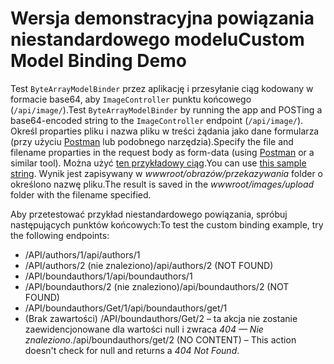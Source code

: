 # <a name="custom-model-binding-demo"></a><span data-ttu-id="4e964-101">Wersja demonstracyjna powiązania niestandardowego modelu</span><span class="sxs-lookup"><span data-stu-id="4e964-101">Custom Model Binding Demo</span></span>

<span data-ttu-id="4e964-102">Test `ByteArrayModelBinder` przez aplikację i przesyłanie ciąg kodowany w formacie base64, aby `ImageController` punktu końcowego (`/api/image/`).</span><span class="sxs-lookup"><span data-stu-id="4e964-102">Test `ByteArrayModelBinder` by running the app and POSTing a base64-encoded string to the `ImageController` endpoint (`/api/image/`).</span></span> <span data-ttu-id="4e964-103">Określ proparties pliku i nazwa pliku w treści żądania jako dane formularza (przy użyciu [Postman](https://www.getpostman.com/) lub podobnego narzędzia).</span><span class="sxs-lookup"><span data-stu-id="4e964-103">Specify the file and filename proparties in the request body as form-data (using [Postman](https://www.getpostman.com/) or a similar tool).</span></span> <span data-ttu-id="4e964-104">Można użyć [ten przykładowy ciąg](Base64String.txt).</span><span class="sxs-lookup"><span data-stu-id="4e964-104">You can use [this sample string](Base64String.txt).</span></span> <span data-ttu-id="4e964-105">Wynik jest zapisywany w *wwwroot/obrazów/przekazywania* folder o określono nazwę pliku.</span><span class="sxs-lookup"><span data-stu-id="4e964-105">The result is saved in the *wwwroot/images/upload* folder with the filename specified.</span></span>

<span data-ttu-id="4e964-106">Aby przetestować przykład niestandardowego powiązania, spróbuj następujących punktów końcowych:</span><span class="sxs-lookup"><span data-stu-id="4e964-106">To test the custom binding example, try the following endpoints:</span></span>

* <span data-ttu-id="4e964-107">/API/authors/1</span><span class="sxs-lookup"><span data-stu-id="4e964-107">/api/authors/1</span></span>
* <span data-ttu-id="4e964-108">/API/authors/2 (nie znaleziono)</span><span class="sxs-lookup"><span data-stu-id="4e964-108">/api/authors/2 (NOT FOUND)</span></span>
* <span data-ttu-id="4e964-109">/API/boundauthors/1</span><span class="sxs-lookup"><span data-stu-id="4e964-109">/api/boundauthors/1</span></span>
* <span data-ttu-id="4e964-110">/API/boundauthors/2 (nie znaleziono)</span><span class="sxs-lookup"><span data-stu-id="4e964-110">/api/boundauthors/2 (NOT FOUND)</span></span>
* <span data-ttu-id="4e964-111">/API/boundauthors/Get/1</span><span class="sxs-lookup"><span data-stu-id="4e964-111">/api/boundauthors/get/1</span></span>
* <span data-ttu-id="4e964-112">(Brak zawartości) /API/boundauthors/Get/2 &ndash; ta akcja nie zostanie zaewidencjonowane dla wartości null i zwraca *404 — Nie znaleziono*.</span><span class="sxs-lookup"><span data-stu-id="4e964-112">/api/boundauthors/get/2 (NO CONTENT) &ndash; This action doesn't check for null and returns a *404 Not Found*.</span></span>
